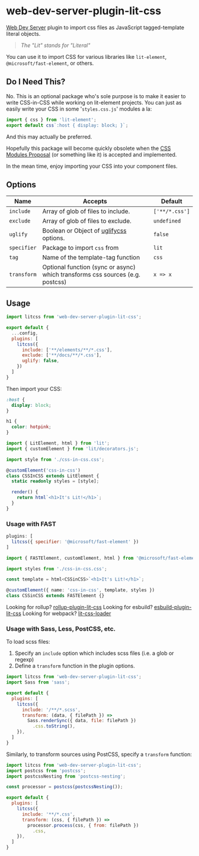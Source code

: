 # web-dev-server-plugin-lit-css

[Web Dev Server](https://modern-web.dev/docs/dev-server/) plugin to import css files as JavaScript tagged-template literal objects.

> _The "Lit" stands for "Literal"_

You can use it to import CSS for various libraries like `lit-element`, `@microsoft/fast-element`, or others.

## Do I Need This?

No. This is an optional package who's sole purpose is to make it easier to write CSS-in-CSS while working on lit-element projects. You can just as easily write your CSS in some '`styles.css.js`' modules a la:

```js
import { css } from 'lit-element';
export default css`:host { display: block; }`;
```

And this may actually be preferred.

Hopefully this package will become quickly obsolete when the [CSS Modules Proposal](https://github.com/w3c/webcomponents/issues/759) (or something like it) is accepted and implemented.

In the mean time, enjoy importing your CSS into your component files.

## Options

| Name        | Accepts                                                                                | Default        |
| ----------- | -------------------------------------------------------------------------------------- | -------------- |
| `include`   | Array of glob of files to include.                                                     | `['**/*.css']` |
| `exclude`   | Array of glob of files to exclude.                                                     | `undefined`    |
| `uglify`    | Boolean or Object of [uglifycss](https://www.npmjs.com/package/uglifycss#api) options. | `false`        |
| `specifier` | Package to import `css` from                                                           | `lit`          |
| `tag`       | Name of the template-tag function                                                      | `css`          |
| `transform` | Optional function (sync or async) which transforms css sources (e.g. postcss)    | `x => x`       |

## Usage

```js
import litcss from 'web-dev-server-plugin-lit-css';

export default {
  ...config,
  plugins: [
    litcss({
      include: ['**/elements/**/*.css'],
      exclude: ['**/docs/**/*.css'],
      uglify: false,
    })
  ]
}
```

Then import your CSS:

```css
:host {
  display: block;
}

h1 {
  color: hotpink;
}
```

```ts
import { LitElement, html } from 'lit';
import { customElement } from 'lit/decorators.js';

import style from './css-in-css.css';

@customElement('css-in-css')
class CSSInCSS extends LitElement {
  static readonly styles = [style];

  render() {
    return html`<h1>It's Lit!</h1>`;
  }
}
```

### Usage with FAST

```js
plugins: [
  litcss({ specifier: '@microsoft/fast-element' })
]
```

```ts
import { FASTElement, customElement, html } from '@microsoft/fast-element';

import styles from './css-in-css.css';

const template = html<CSSinCSS>`<h1>It's Lit!</h1>`;

@customElement({ name: 'css-in-css', template, styles })
class CSSinCSS extends FASTElement {}
```

Looking for rollup? [rollup-plugin-lit-css](../rollup-plugin-lit-css)
Looking for esbuild? [esbuild-plugin-lit-css](../esbuild-plugin-lit-css)
Looking for webpack? [lit-css-loader](../lit-css-loader)

### Usage with Sass, Less, PostCSS, etc.

To load scss files:

1. Specify an `include` option which includes scss files (i.e. a glob or regexp)
1. Define a `transform` function in the plugin options.

```js
import litcss from 'web-dev-server-plugin-lit-css';
import Sass from 'sass';

export default {
  plugins: [
    litcss({
      include: '/**/*.scss',
      transform: (data, { filePath }) =>
        Sass.renderSync({ data, file: filePath })
          .css.toString(),
    }),
  ]
}
```

Similarly, to transform sources using PostCSS, specify a `transform` function:

```js
import litcss from 'web-dev-server-plugin-lit-css';
import postcss from 'postcss';
import postcssNesting from 'postcss-nesting';

const processor = postcss(postcssNesting());

export default {
  plugins: [
    litcss({
      include: '**/*.css',
      transform: (css, { filePath }) =>
        processor.process(css, { from: filePath })
          .css,
    }),
  ]
}
```

